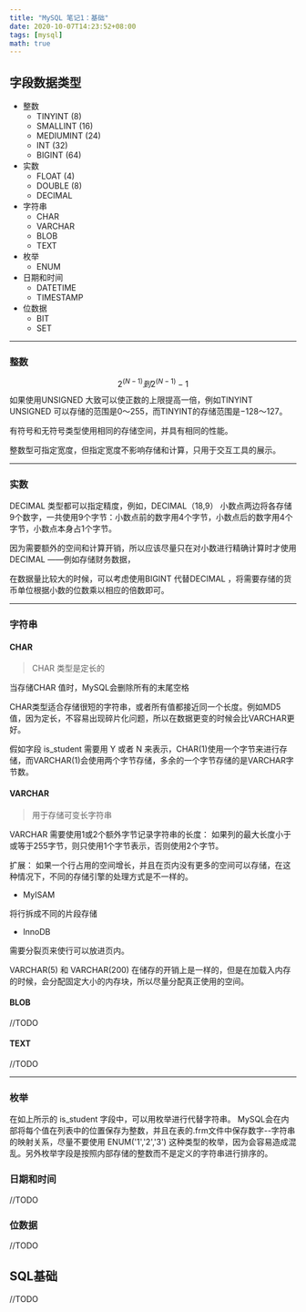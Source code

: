 ```yaml
---
title: "MySQL 笔记1：基础"
date: 2020-10-07T14:23:52+08:00
tags: [mysql]
math: true
---
```

<!--more--> 
## 字段数据类型
- 整数
  - TINYINT  (8)
  - SMALLINT  (16)
  - MEDIUMINT  (24)
  - INT  (32)
  - BIGINT  (64)
- 实数
  - FLOAT  (4)
  - DOUBLE  (8)
  - DECIMAL
- 字符串
  - CHAR
  - VARCHAR
  - BLOB
  - TEXT
- 枚举
  - ENUM
- 日期和时间
  - DATETIME
  - TIMESTAMP
- 位数据
  - BIT
  - SET

---
### 整数
$$ 2^(N-1) 到 2^(N-1) -1$$
如果使用UNSIGNED 大致可以使正数的上限提高一倍，例如TINYINT UNSIGNED 可以存储的范围是0～255，而TINYINT的存储范围是−128～127。

有符号和无符号类型使用相同的存储空间，并具有相同的性能。

整数型可指定宽度，但指定宽度不影响存储和计算，只用于交互工具的展示。


[comment]: <> (在MySQL 4.1以后的版本中，InnoDB可以将每个表的数据和索引存放在单独的文件中。)

[comment]: <> (MyISAM会将表存储在两个文件中：数据文件和索引文件，分别以.MYD 和.MYI 为扩展名。)

---
### 实数
DECIMAL 类型都可以指定精度，例如，DECIMAL（18,9） 小数点两边将各存储9个数字，一共使用9个字节：小数点前的数字用4个字节，小数点后的数字用4个字节，小数点本身占1个字节。

因为需要额外的空间和计算开销，所以应该尽量只在对小数进行精确计算时才使用DECIMAL ——例如存储财务数据，

在数据量比较大的时候，可以考虑使用BIGINT 代替DECIMAL ，将需要存储的货币单位根据小数的位数乘以相应的倍数即可。

---
### 字符串

#### CHAR
> CHAR 类型是定长的

当存储CHAR 值时，MySQL会删除所有的末尾空格

CHAR类型适合存储很短的字符串，或者所有值都接近同一个长度。例如MD5值，因为定长，不容易出现碎片化问题，所以在数据更变的时候会比VARCHAR更好。

假如字段 is_student 需要用 Y 或者 N 来表示，CHAR(1)使用一个字节来进行存储，而VARCHAR(1)会使用两个字节存储，多余的一个字节存储的是VARCHAR字节数。


#### VARCHAR
> 用于存储可变长字符串

VARCHAR 需要使用1或2个额外字节记录字符串的长度：
如果列的最大长度小于或等于255字节，则只使用1个字节表示，否则使用2个字节。

扩展：
如果一个行占用的空间增长，并且在页内没有更多的空间可以存储，在这种情况下，不同的存储引擎的处理方式是不一样的。

- MyISAM

将行拆成不同的片段存储

- InnoDB

需要分裂页来使行可以放进页内。

VARCHAR(5) 和 VARCHAR(200) 在储存的开销上是一样的，但是在加载入内存的时候，会分配固定大小的内存块，所以尽量分配真正使用的空间。

#### BLOB
//TODO
#### TEXT
//TODO

---
### 枚举
在如上所示的 is_student 字段中，可以用枚举进行代替字符串。 MySQL会在内部将每个值在列表中的位置保存为整数，并且在表的.frm文件中保存数字--字符串的映射关系，尽量不要使用 ENUM('1','2','3')
这种类型的枚举，因为会容易造成混乱。另外枚举字段是按照内部存储的整数而不是定义的字符串进行排序的。

### 日期和时间
//TODO
### 位数据
//TODO
## SQL基础
//TODO
